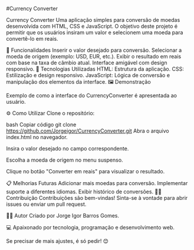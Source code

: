 #Currency Converter

Currency Converter
Uma aplicação simples para conversão de moedas desenvolvida com HTML, CSS e JavaScript. O objetivo deste projeto é permitir que os usuários insiram um valor e selecionem uma moeda para convertê-lo em reais.

🌟 Funcionalidades
Inserir o valor desejado para conversão.
Selecionar a moeda de origem (exemplo: USD, EUR, etc.).
Exibir o resultado em reais com base na taxa de câmbio atual.
Interface amigável com design responsivo.
🚀 Tecnologias Utilizadas
HTML: Estrutura da aplicação.
CSS: Estilização e design responsivo.
JavaScript: Lógica de conversão e manipulação dos elementos da interface.
🖼️ Demonstração

Exemplo de como a interface do CurrencyConverter é apresentada ao usuário.

⚙️ Como Utilizar
Clone o repositório:

bash
Copiar código
git clone https://github.com/Jorgeigor/CurrencyConverter.git
Abra o arquivo index.html no navegador.

Insira o valor desejado no campo correspondente.

Escolha a moeda de origem no menu suspenso.

Clique no botão "Converter em reais" para visualizar o resultado.

📋 Melhorias Futuras
Adicionar mais moedas para conversão.
Implementar suporte a diferentes idiomas.
Exibir histórico de conversões.
🧑‍💻 Contribuição
Contribuições são bem-vindas! Sinta-se à vontade para abrir issues ou enviar um pull request.

👨‍💻 Autor
Criado por Jorge Igor Barros Gomes. 

💻 Apaixonado por tecnologia, programação e desenvolvimento web.

Se precisar de mais ajustes, é só pedir! 😊
